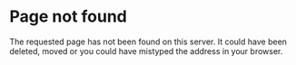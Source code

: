 # Page not found

The requested page has not been found on this server. It could have been deleted, moved or you could have mistyped the address in your browser.

